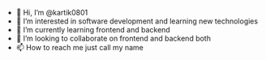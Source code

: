 - 👋 Hi, I’m @kartik0801
- 👀 I’m interested in software development and learning new technologies
- 🌱 I’m currently learning frontend and backend 
- 💞️ I’m looking to collaborate on frontend and backend both
- 📫 How to reach me just call my name 

<!---
kartik0801/kartik0801 is a ✨ special ✨ repository because its `README.md` (this file) appears on your GitHub profile.
You can click the Preview link to take a look at your changes.
--->
